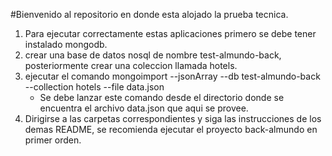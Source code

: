 #Bienvenido al repositorio en donde esta alojado la prueba tecnica.
1. Para ejecutar correctamente estas aplicaciones primero se debe tener instalado mongodb.
2. crear una base de datos nosql de nombre test-almundo-back, posteriormente crear una coleccion llamada hotels.
3. ejecutar el comando mongoimport --jsonArray --db test-almundo-back --collection hotels --file data.json 
	- Se debe lanzar este comando desde el directorio donde se encuentra el archivo data.json que aqui se provee.
4. Dirigirse a las carpetas correspondientes y siga las instrucciones de los demas README, se recomienda ejecutar el proyecto back-almundo en primer orden.